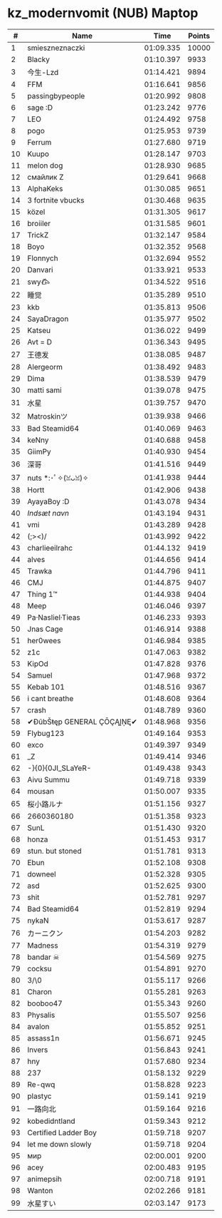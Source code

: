 # kz_modernvomit (NUB) Maptop

|  # | Name | Time | Points |
|-------------- | -------------- | -------------- | -------------- | 
| 1 | smieszneznaczki | 01:09.335 | 10000 | 
| 2 | Blacky | 01:10.397 | 9933 | 
| 3 | 今生-Lzd | 01:14.421 | 9894 | 
| 4 | FFM | 01:16.641 | 9856 | 
| 5 | passingbypeople | 01:20.992 | 9808 | 
| 6 | sage :D | 01:23.242 | 9776 | 
| 7 | LEO | 01:24.492 | 9758 | 
| 8 | pogo | 01:25.953 | 9739 | 
| 9 | Ferrum | 01:27.680 | 9719 | 
| 10 | Kuupo | 01:28.147 | 9703 | 
| 11 | melon dog | 01:28.930 | 9685 | 
| 12 | смайлик Z | 01:29.641 | 9668 | 
| 13 | AlphaKeks | 01:30.085 | 9651 | 
| 14 | 3 fortnite vbucks | 01:30.468 | 9635 | 
| 15 | közel | 01:31.305 | 9617 | 
| 16 | broiiler | 01:31.585 | 9601 | 
| 17 | TrickZ | 01:32.147 | 9584 | 
| 18 | Boyo | 01:32.352 | 9568 | 
| 19 | Flonnych | 01:32.694 | 9552 | 
| 20 | Danvari | 01:33.921 | 9533 | 
| 21 | swy𐂃 | 01:34.522 | 9516 | 
| 22 | 睡觉 | 01:35.289 | 9510 | 
| 23 | kkb | 01:35.813 | 9506 | 
| 24 | SayaDragon | 01:35.977 | 9502 | 
| 25 | Katseu | 01:36.022 | 9499 | 
| 26 | Avt = D | 01:36.343 | 9495 | 
| 27 | 王德发 | 01:38.085 | 9487 | 
| 28 | Alergeorm | 01:38.492 | 9483 | 
| 29 | Dima | 01:38.539 | 9479 | 
| 30 | matti sami | 01:39.078 | 9475 | 
| 31 | 水星 | 01:39.757 | 9470 | 
| 32 | Matroskinツ | 01:39.938 | 9466 | 
| 33 | Bad Steamid64 | 01:40.069 | 9463 | 
| 34 | keNny | 01:40.688 | 9458 | 
| 35 | GiimPy | 01:40.930 | 9454 | 
| 36 | 深哥 | 01:41.516 | 9449 | 
| 37 | nuts *:･ﾟ✧(ꈍᴗꈍ)✧ | 01:41.938 | 9444 | 
| 38 | Hortt | 01:42.906 | 9438 | 
| 39 | AyayaBoy :D | 01:43.078 | 9434 | 
| 40 | *Indsæt navn* | 01:43.194 | 9431 | 
| 41 | vmi | 01:43.289 | 9428 | 
| 42 | (;><)/ | 01:43.992 | 9422 | 
| 43 | charlieeilrahc | 01:44.132 | 9419 | 
| 44 | alves | 01:44.656 | 9414 | 
| 45 | Trawka | 01:44.796 | 9411 | 
| 46 | CMJ | 01:44.875 | 9407 | 
| 47 | Thing 1™ | 01:44.938 | 9404 | 
| 48 | Meep | 01:46.046 | 9397 | 
| 49 | Pa·Nasliel·Tieas | 01:46.233 | 9393 | 
| 50 | Jnas Cage | 01:46.914 | 9388 | 
| 51 | her0wees | 01:46.984 | 9385 | 
| 52 | z1c | 01:47.063 | 9382 | 
| 53 | KipOd | 01:47.828 | 9376 | 
| 54 | Samuel | 01:47.968 | 9372 | 
| 55 | Kebab 101 | 01:48.516 | 9367 | 
| 56 | i cant breathe | 01:48.608 | 9364 | 
| 57 | crash | 01:48.789 | 9360 | 
| 58 | ✔ĐûbŠŧęp GENERAL ÇŌÇĄĮŅĘ✔ | 01:48.968 | 9356 | 
| 59 | Flybug123 | 01:49.164 | 9353 | 
| 60 | exco | 01:49.397 | 9349 | 
| 61 | _Z | 01:49.414 | 9346 | 
| 62 | -}{0}{0JI_SLaYeR- | 01:49.438 | 9343 | 
| 63 | Aivu Summu | 01:49.718 | 9339 | 
| 64 | mousan | 01:50.007 | 9335 | 
| 65 | 桜小路ルナ | 01:51.156 | 9327 | 
| 66 | 2660360180 | 01:51.358 | 9323 | 
| 67 | SunL | 01:51.430 | 9320 | 
| 68 | honza | 01:51.453 | 9317 | 
| 69 | stun. but stoned | 01:51.781 | 9313 | 
| 70 | Ebun | 01:52.108 | 9308 | 
| 71 | downeel | 01:52.328 | 9305 | 
| 72 | asd | 01:52.625 | 9300 | 
| 73 | shit | 01:52.781 | 9297 | 
| 74 | Bad Steamid64 | 01:52.819 | 9294 | 
| 75 | nykaN | 01:53.617 | 9287 | 
| 76 | カーニクン | 01:54.203 | 9282 | 
| 77 | Madness | 01:54.319 | 9279 | 
| 78 | bandar ☠ | 01:54.569 | 9275 | 
| 79 | cocksu | 01:54.891 | 9270 | 
| 80 | 3/\0 | 01:55.117 | 9266 | 
| 81 | Charon | 01:55.281 | 9263 | 
| 82 | booboo47 | 01:55.343 | 9260 | 
| 83 | Physalis | 01:55.507 | 9256 | 
| 84 | avalon | 01:55.852 | 9251 | 
| 85 | assass1n | 01:56.671 | 9245 | 
| 86 | Invers | 01:56.843 | 9241 | 
| 87 | hny | 01:57.680 | 9234 | 
| 88 | 237 | 01:58.132 | 9229 | 
| 89 | Re-qwq | 01:58.828 | 9223 | 
| 90 | plastyc | 01:59.141 | 9219 | 
| 91 | 一路向北 | 01:59.164 | 9216 | 
| 92 | kobedidntland | 01:59.343 | 9212 | 
| 93 | Certified Ladder Boy | 01:59.718 | 9207 | 
| 94 | let me down slowly | 01:59.718 | 9204 | 
| 95 | мир | 02:00.001 | 9200 | 
| 96 | acey | 02:00.483 | 9195 | 
| 97 | animepsih | 02:00.718 | 9191 | 
| 98 | Wanton | 02:02.266 | 9181 | 
| 99 | 水星すい | 02:03.147 | 9173 | 

